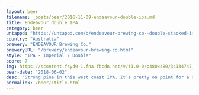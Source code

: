 ```yaml
---
layout: beer
filename: _posts/beer/2016-11-09-endeavour-double-ipa.md
title: Endeavour double IPA
category: beer
untappd: "https://untappd.com/b/endeavour-brewing-co--double-stacked-iipa/2567307"
country: "Australia"
brewery: "ENDEAVOUR Brewing Co."
breweryURL: "/brewery/endeavour-brewing-co.html"
style: "IPA - Imperial / Double"
score: 7
img: https://scontent.fsyd9-1.fna.fbcdn.net/v/t1.0-0/p480x480/34134747_10156301083663745_7990076219372601344_o.jpg?_nc_cat=111&_nc_sid=e007fa&_nc_ohc=q7B94cA8DPUAX8uUFOM&_nc_ht=scontent.fsyd9-1.fna&_nc_tp=6&oh=9a4274da0818b567660e9d3faa71588d&oe=5F48A13F
beer-date: "2018-06-02"
desc: "Strong pine in this west coast IPA. It’s pretty on point for a double IPA but its not something I would race back to"
permalink: /beer/:title.html
---
```

